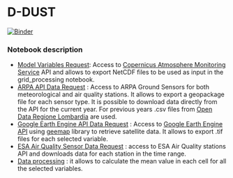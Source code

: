# D-DUST
[![Binder](https://mybinder.org/badge_logo.svg)](https://mybinder.org/v2/gh/opengeolab/D-DUST.git/WP2)
### Notebook description
- [Model Variables Request](https://github.com/opengeolab/D-DUST/blob/WP2/Model%20Variables%20Request.ipynb): Access to [Copernicus Atmosphere Monitoring Service](https://atmosphere.copernicus.eu/data) API and allows to export NetCDF files to be used as input in the grid_processing notebook.
- [ARPA API Data Request](https://github.com/opengeolab/D-DUST/blob/WP2/ARPA_API_ground_sensors.ipynb) : Access to ARPA Ground Sensors for both meteorological and air quality stations. It allows to export a geopackage file for each sensor type. It is possible to download data directly from the API for the current year. For previous years .csv files from [Open Data Regione Lombardia](https://www.dati.lombardia.it/) are used.
- [Google Earth Engine API Data Request](https://github.com/opengeolab/D-DUST/blob/WP2/GEE_API.ipynb) : Access to [Google Earth Engine API](https://developers.google.com/earth-engine/datasets) using [geemap](https://geemap.org/) library to retrieve satellite data. It allows to export .tif files for each selected variable.
- [ESA Air Quality Sensor Data Request](https://github.com/opengeolab/D-DUST/blob/WP2/AQ_ESA_Stations.ipynb) : access to ESA Air Quality stations API and downloads data for each station in the time range.
- [Data processing](https://github.com/opengeolab/D-DUST/blob/WP2/grid_processing.ipynb) : it allows to calculate the mean value in each cell for all the selected variables.

